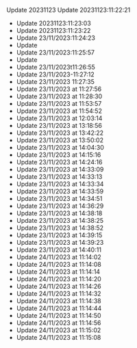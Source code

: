 Update 20231123
Update 20231123:11:22:21
- Update 20231123:11:23:03
- Update 20231123:11:23:22
- Update 23/11/2023:11:24:23
- Update 
- Update 23/11/2023:11:25:57
- Update 
- Update 23/11/2023t11:26:55
- Update 23/11/2023-11:27:12
- Update 23/11/2023 11:27:35
- Update 23/11/2023 at 11:27:56
- Update 23/11/2023 at 11:28:30
- Update 23/11/2023 at 11:53:57
- Update 23/11/2023 at 11:54:52
- Update 23/11/2023 at 12:03:14
- Update 23/11/2023 at 13:18:56
- Update 23/11/2023 at 13:42:22
- Update 23/11/2023 at 13:50:02
- Update 23/11/2023 at 14:04:30
- Update 23/11/2023 at 14:15:16
- Update 23/11/2023 at 14:24:16
- Update 23/11/2023 at 14:33:09
- Update 23/11/2023 at 14:33:13
- Update 23/11/2023 at 14:33:34
- Update 23/11/2023 at 14:33:59
- Update 23/11/2023 at 14:34:51
- Update 23/11/2023 at 14:36:29
- Update 23/11/2023 at 14:38:18
- Update 23/11/2023 at 14:38:25
- Update 23/11/2023 at 14:38:52
- Update 23/11/2023 at 14:39:15
- Update 23/11/2023 at 14:39:23
- Update 23/11/2023 at 14:40:11
- Update 24/11/2023 at 11:14:02
- Update 24/11/2023 at 11:14:08
- Update 24/11/2023 at 11:14:14
- Update 24/11/2023 at 11:14:20
- Update 24/11/2023 at 11:14:26
- Update 24/11/2023 at 11:14:32
- Update 24/11/2023 at 11:14:38
- Update 24/11/2023 at 11:14:44
- Update 24/11/2023 at 11:14:50
- Update 24/11/2023 at 11:14:56
- Update 24/11/2023 at 11:15:02
- Update 24/11/2023 at 11:15:08
